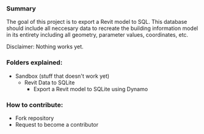 ### Summary
The goal of this project is to export a Revit model to SQL. This database should include all neccesary data to recreate the building information model in its entirety including all geometry, parameter values, coordinates, etc.

Disclaimer: Nothing works yet.

### Folders explained:

- Sandbox (stuff that doesn't work yet)
  - Revit Data to SQLite
    - Export a Revit model to SQLite using Dynamo

### How to contribute:
  
  - Fork repository
  - Request to become a contributor
  
